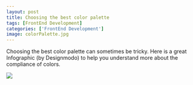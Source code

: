 ```yaml
---
layout: post
title: Choosing the best color palette
tags: [FrontEnd Development]
categories: ['FrontEnd Development']
image: colorPalette.jpg
---
```


Choosing the best color palette can sometimes be tricky. Here is a great Infographic (by Designmodo) to help you understand more about the compliance of colors.

<!--more-->


[<img src="http://designmodo.com/wp-content/uploads/2016/06/Color-Scheme-Infographic.png">](http://designmodo.com/create-color-scheme/)
